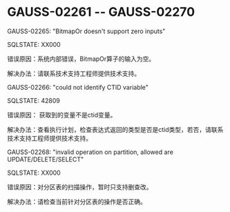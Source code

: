 # GAUSS-02261 -- GAUSS-02270<a name="ZH-CN_TOPIC_0302073701"></a>

GAUSS-02265: "BitmapOr doesn't support zero inputs"

SQLSTATE: XX000

错误原因：系统内部错误，BitmapOr算子的输入为空。

解决办法：请联系技术支持工程师提供技术支持。

GAUSS-02266: "could not identify CTID variable"

SQLSTATE: 42809

错误原因： 获取到的变量不是ctid变量。

解决办法：查看执行计划，检查表达式返回的类型是否是ctid类型，若否，请联系技术支持工程师提供技术支持。

GAUSS-02268: "invalid operation on partition, allowed are UPDATE/DELETE/SELECT"

SQLSTATE: XX000

错误原因：对分区表的扫描操作，暂时只支持删查改。

解决办法：请检查当前针对分区表的操作是否正确。

